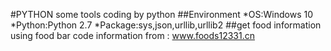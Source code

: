#PYTHON
some tools coding by python
##Environment
*OS:Windows 10
*Python:Python 2.7
*Package:sys,json,urllib,urllib2
##get food information
using food bar code 
information from : www.foods12331.cn